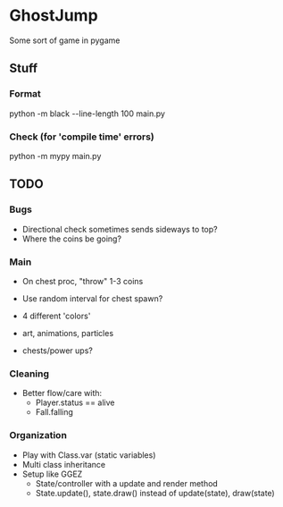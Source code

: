 # GhostJump
Some sort of game in pygame


## Stuff

### Format

python -m black --line-length 100 main.py

### Check (for 'compile time' errors)

python -m mypy main.py



## TODO

### Bugs
- Directional check sometimes sends sideways to top?
- Where the coins be going?

### Main

- On chest proc, "throw" 1-3 coins
- Use random interval for chest spawn?

- 4 different 'colors'
- art, animations, particles
- chests/power ups?

### Cleaning

- Better flow/care with:
    - Player.status == alive
    - Fall.falling


### Organization

- Play with Class.var (static variables)
- Multi class inheritance
- Setup like GGEZ
    - State/controller with a update and render method
    - State.update(), state.draw() instead of update(state), draw(state)